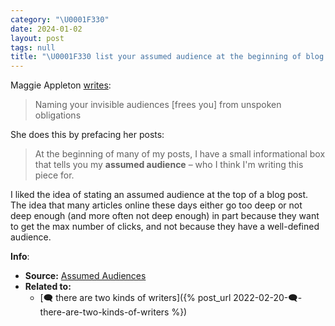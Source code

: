```yaml
---
category: "\U0001F330"
date: 2024-01-02
layout: post
tags: null
title: "\U0001F330 list your assumed audience at the beginning of blog posts"
---
```


Maggie Appleton [writes](https://maggieappleton.com/assumed-audience):
> Naming your invisible audiences [frees you] from unspoken obligations

She does this by prefacing her posts:
> At the beginning of many of my posts, I have a small informational box that tells you my **assumed audience** – who I think I'm writing this piece for.

I liked the idea of stating an assumed audience at the top of a blog post. The idea that many articles online these days either go too deep or not deep enough (and more often not deep enough) in part because they want to get the max number of clicks, and not because they have a well-defined audience.

**Info**:
- **Source:** [Assumed Audiences](https://maggieappleton.com/assumed-audience)
- **Related to:**
	- [🗨️ there are two kinds of writers]({% post_url 2022-02-20-🗨️-there-are-two-kinds-of-writers %})